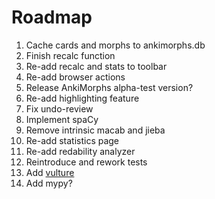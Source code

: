 # Roadmap

1. Cache cards and morphs to ankimorphs.db
2. Finish recalc function
3. Re-add recalc and stats to toolbar
4. Re-add browser actions
5. Release AnkiMorphs alpha-test version?
6. Re-add highlighting feature
7. Fix undo-review
8. Implement spaCy
9. Remove intrinsic macab and jieba
10. Re-add statistics page
11. Re-add redability analyzer
12. Reintroduce and rework tests
13. Add [vulture](https://github.com/jendrikseipp/vulture)
14. Add mypy?

